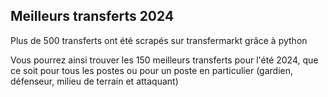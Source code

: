 ## Meilleurs transferts 2024

Plus de 500 transferts ont été scrapés sur transfermarkt grâce à python

Vous pourrez ainsi trouver les 150 meilleurs transferts pour l'été 2024, que ce soit pour tous les postes ou pour un poste en particulier (gardien, défenseur, milieu de terrain et attaquant)
